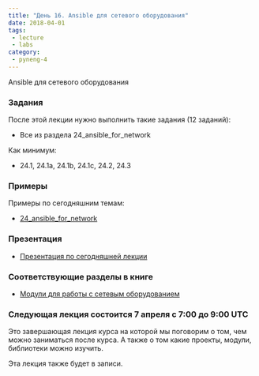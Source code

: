```yaml
---
title: "День 16. Ansible для сетевого оборудования"
date: 2018-04-01
tags:
 - lecture
 - labs
category:
 - pyneng-4
---
```


Ansible для сетевого оборудования

### Задания

После этой лекции нужно выполнить такие задания (12 заданий):

* Все из раздела 24_ansible_for_network

Как минимум:

* 24.1, 24.1a, 24.1b, 24.1c, 24.2, 24.3

### Примеры

Примеры по сегодняшним темам:

* [24_ansible_for_network](https://github.com/pyneng/pyneng-online-jan-apr-2018/tree/master/examples/24_ansible_for_network)

### Презентация

* [Презентация по сегодняшней лекции](https://gitpitch.com/natenka/pyneng-slides/py3-ansible-2.5)


### Соответствующие разделы в книге

* [Модули для работы с сетевым оборудованием](https://natenka.gitbooks.io/pyneng/content/book/24_ansible_for_network/)


### Следующая лекция состоится 7 апреля с 7:00 до 9:00 UTC

Это завершающая лекция курса на которой мы поговорим о том, чем можно заниматься после курса.
А также о том какие проекты, модули, библиотеки можно изучить.

Эта лекция также будет в записи.

